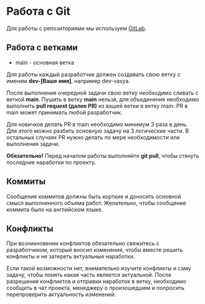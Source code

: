 # Работа с Git

Для работы с репозиториями мы используем [GitLab](https://git.markweber.ru/).

## Работа с ветками

* main - основная ветка

Для работы каждый разработчик должен создавать свою ветку с именем **dev-[Ваше имя]**, например dev-vasya.

После выполнения очередной задачи свою ветку необходимо сливать с веткой **main**. Пушить в ветку **main** нельзя, для объединения необходимо выполнить **pull request (далее PR)** из вашей ветки в ветку main. PR в main может принимать любой разработчик.

Для новичков делать PR в main необходимо минимум 3 раза в день. Для этого можно разбить основную задачу на 3 логические части. В остальных случаях PR нужно делать по мере необходимости или выполнения задачи.

**Обязательно!** Перед началом работы выполняйте **git pull**, чтобы стянуть последние наработки по проекту.

## Коммиты

Сообщения коммитов должны быть корткие и доносить основной смысл выполненного объема работ. Желательно, чтобы сообщение коммита было на английском языке.

## Конфликты

При возникновении конфликтов обязательно свяжитесь с разработчиком, который вносил изменения, чтобы вместе решить конфликты и не затереть актуальные наработки.

Если такой возможности нет, внимательно изучите конфликты и саму задачу, чтобы понять какая часть является актуальной. После разрешения конфликтов и отправки наработок в ветку, необходимо сообщить в чат проекта, менеджеру о произошедшем и попросить перепроверить актуальность изменений.
